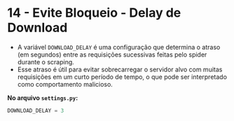 # 14 - Evite Bloqueio - Delay de Download


- A variável ``DOWNLOAD_DELAY`` é uma configuração que determina o atraso (em segundos) entre as requisições sucessivas feitas pelo spider durante o scraping.
- Esse atraso é útil para evitar sobrecarregar o servidor alvo com muitas requisições em um curto período de tempo, o que pode ser interpretado como comportamento malicioso.


**No arquivo ``settings.py``:**
```python
DOWNLOAD_DELAY = 3
```